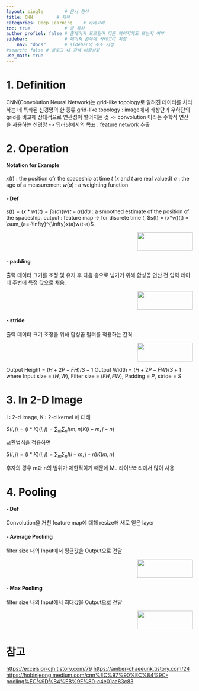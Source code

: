 ```yaml
---
layout: single        # 문서 형식
title: CNN         # 제목
categories: Deep Learning    # 카테고리
toc: true             # 글 목차
author_profiel: false # 홈페이지 프로필이 다른 페이지에도 뜨는지 여부
sidebar:              # 페이지 왼쪽에 카테고리 지정
    nav: "docs"       # sidebar의 주소 지정
#search: false # 블로그 내 검색 비활성화
use_math: true
---
```


# 1. Definition
CNN(Convolution Neural Network)는 grid-like topology로 알려진 데이터를 처리하는 데 특화된 신경망의 한 종류
grid-like topology : image에서 좌상단과 우하단의 grid를 비교해 상대적으로 연관성이 떨어지는 것
-> convolution 이라는 수학적 연산을 사용하는 신경망
-> 딥러닝에서의 목표 : feature network 추출



# 2. Operation
#### Notation for Example
$x(t)$ : the position ofr the spaceship at time $t$ ($x$ and $t$ are real valued)
$a$ : the age of a measurement
$w(a)$ : a weighting function

#### - Def
$s(t) = (x*w)(t) = \int x(a)(w(t-a)) da$ : a smoothed estimate of the position of the spaceship.
output : feature map
-> for discrete time $t$, $s(t) = (x*w)(t) = \sum_{a=-\infty}^{\infty}x(a)w(t-a)$ 

<p align="right"><img src = "images/CNN/cnn연산.jpg" width="150" height = "50">

#### - padding 
출력 데이터 크기를 조정 및 유지 후 다음 층으로 넘기기 위해 합성곱 연산 전 입력 데이터 주변에 특정 값으로 채움.
<p align="right"><img src = "images/CNN/cnnpadding.jpg" width="150" height = "50">

#### - stride
출력 데이터 크기 조정을 위해 합성곱 필터를 적용하는 간격
<p align="right"><img src = "images/CNN/cnnstride.jpg" width="150" height = "50">

Output Height = $(H+2P-FH)/S + 1$
Output Width = $(H+2P-FW)/S + 1$
where Input size = ($H,W$), Filter size = ($FH, FW$), Padding = $P$, stride = $S$ 

# 3. In 2-D Image
I : 2-d image, K : 2-d kernel 에 대해
  
$S(i,j) = (I*K)(i,j) = \sum_{m}\sum_{n}I(m,n)K(i-m,j-n)$
    
교환법칙을 적용하면

$S(i,j) = (I*K)(i,j) = \sum_{m}\sum_{n}I(i-m,j-n)K(m,n)$

후자의 경우 m과 n의 범위가 제한적이기 때문에 ML 라이브러리에서 많이 사용

# 4. Pooling
#### - Def
Convolution을 거친 feature map에 대해 resize해 새로 얻은 layer

#### - Average Poolimg
filter size 내의 Input에서 평균값을 Output으로 전달
<p align="right"><img src = "images/CNN/cnnap.jpg" width="150" height = "50">

#### - Max Poolimg
filter size 내의 Input에서 최대값을 Output으로 전달
<p align="right"><img src = "images/CNN/cnnmp-1.jpg" width="150" height = "50">


# 참고
https://excelsior-cjh.tistory.com/79
https://amber-chaeeunk.tistory.com/24
https://hobinjeong.medium.com/cnn%EC%97%90%EC%84%9C-pooling%EC%9D%B4%EB%9E%80-c4e01aa83c83


